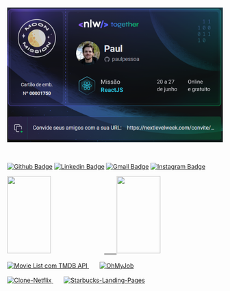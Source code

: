 <!--
**paulpessoa/paulpessoa** is a ✨ _special_ ✨ repository &ensp;&ensp;&ensp;because its `README.md` (this file) appears on your GitHub profile.
Here are some ideas to get you started:
-->

[<img src="https://github.com/paulpessoa/paulpessoa/blob/main/invite-rockeatseat.PNG">](https://nextlevelweek.com/convite/paulpessoa)

<div style="display: inline_block"><br>
  
  [![Github Badge](https://img.shields.io/badge/-Github-000?style=flat-square&logo=Github&logoColor=white&link=https://github.com/paulpessoa)](https://github.com/paulpessoa)
[![Linkedin Badge](https://img.shields.io/badge/-LinkedIn-blue?style=flat-square&logo=Linkedin&logoColor=white&link=https://www.linkedin.com/in/paulmspessoa//)](https://www.linkedin.com/in/paulmspessoa/)
[![Gmail Badge](https://img.shields.io/badge/-Gmail-c14438?style=flat-square&logo=Gmail&logoColor=white&link=mailto:paulmspessoa@gmail.com)](mailto:paulmspessoa@gmail.com)
[![Instagram Badge](https://img.shields.io/badge/-Instagram-C13584?style=flat-square&labelColor=C13584&logo=instagram&logoColor=white&link=https://www.instagram.com/paulmspessoa/)](https://www.instagram.com/paulmspessoa/)
</div>
<div>
  <a href="https://www.linkedin.com/in/paulmspessoa" target="blank">
    <img height="180em" width="45%" src="https://github-readme-stats.vercel.app/api?username=paulpessoa&show_icons=true&theme=dracula&include_all_commits=true&count_private=true"/>
   &ensp;&ensp;&ensp; <img height="180em" width="45%" src="https://github-readme-stats.vercel.app/api/top-langs/?username=paulpessoa&layout=compact&langs_count=16&theme=dracula"/>
  </a>
</div>
<br>
<div align="left" width="100%">
  <a href="https://paulpessoa.github.io/MovieList/">
    <img  width="45%" src="https://github-readme-stats.vercel.app/api/pin/?username=paulpessoa&repo=MovieList&theme=tokyonight" alt="Movie List com TMDB API"/>
  </a>&ensp;&ensp;&ensp;
  <a href="https://paulpessoa.github.io/OhMyJob/">
    <img  width="45%" src="https://github-readme-stats.vercel.app/api/pin/?username=paulpessoa&repo=OhMyJob&theme=tokyonight" alt="OhMyJob"/>
  </a>
</div><br>  
  <div align="left" width="100%">
  <a href="https://paulpessoa.github.io/Clone-Netflix/">
    <img  width="45%" src="https://github-readme-stats.vercel.app/api/pin/?username=paulpessoa&repo=Clone-Netflix&theme=tokyonight" alt="Clone-Netflix"/>
  </a>&ensp;&ensp;&ensp;
  <a href="https://paulpessoa.github.io/Starbucks-Landing-Page/">
    <img  width="45%"  src="https://github-readme-stats.vercel.app/api/pin/?username=paulpessoa&repo=starbucks-landing-page&theme=tokyonight" alt="Starbucks-Landing-Pages"/>
  </a>
</div>
